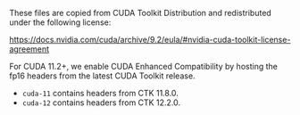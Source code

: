 These files are copied from CUDA Toolkit Distribution and redistributed under the following license:

https://docs.nvidia.com/cuda/archive/9.2/eula/#nvidia-cuda-toolkit-license-agreement

For CUDA 11.2+, we enable CUDA Enhanced Compatibility by hosting the fp16 headers from the latest
CUDA Toolkit release.

* ``cuda-11`` contains headers from CTK 11.8.0.
* ``cuda-12`` contains headers from CTK 12.2.0.
